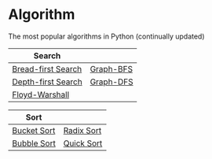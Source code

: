 # Algorithm
The most popular algorithms in Python (continually updated)

|Search||
|---|---|
|[Bread-first Search](https://github.com/RamonLiao/algorithm/blob/master/breadth-first%20search.py)|[Graph-BFS](https://github.com/RamonLiao/algorithm/blob/master/Graph-BFS.py)|
|[Depth-first Search](https://github.com/RamonLiao/algorithm/blob/master/depth-first%20search.py)|[Graph-DFS](https://github.com/RamonLiao/algorithm/blob/master/Graph-DFS.py)|
|[Floyd-Warshall](https://github.com/RamonLiao/algorithm/blob/master/Floyd-Warshall.py)||

|Sort||
|---|---|
|[Bucket Sort]()|[Radix Sort]()|
|[Bubble Sort]()|[Quick Sort]()|
